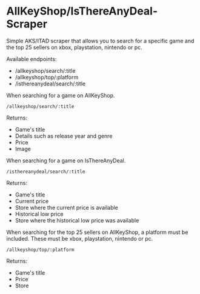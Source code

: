 # AllKeyShop/IsThereAnyDeal-Scraper
Simple AKS/ITAD scraper that allows you to search for a specific game and the top 25 sellers on xbox, playstation, nintendo or pc.

Available endpoints:
  - /allkeyshop/search/:title
  - /allkeyshop/top/:platform
  - /isthereanydeal/search/:title

When searching for a game on AllKeyShop.

    /allkeyshop/search/:title
Returns:
  - Game's title
  - Details such as release year and genre
  - Price
  - Image
  
When searching for a game on IsThereAnyDeal.

    /isthereanydeal/search/:title 
Returns:
  - Game's title
  - Current price
  - Store where the current price is available
  - Historical low price
  - Store where the historical low price was available
  
When searching for the top 25 sellers on AllKeyShop, a platform must be included. These must be xbox, playstation, nintendo or pc.
    
    /allkeyshop/top/:platform
Returns:
  - Game's title
  - Price
  - Store
